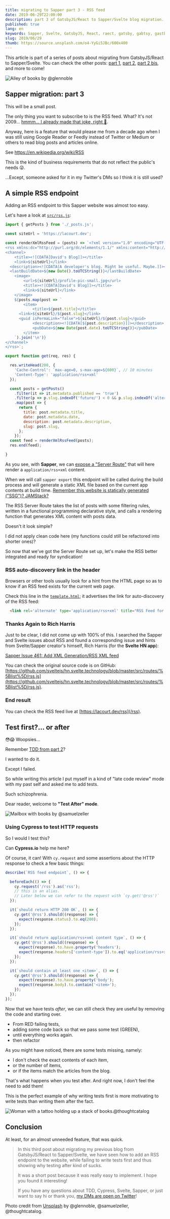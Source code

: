 ```yaml
---
title: migrating to Sapper part 3 - RSS feed
date: 2019-06-29T22:00:00
description: part 3 of GatsbyJS/React to Sapper/Svelte blog migration. This one is about adding an unneeded feature that will help you follow this blog with Google Reader... wait... what?
published: true
lang: en
keywords: Sapper, Svelte, GatsbyJS, React, raect, gatsby, gabtsy, gastby, gabtsyjs, gastbyjs, sevlte, saper, sappr, rss, syndication, feed, endpoint, test after
slug: 2019/06/29
thumb: https://source.unsplash.com/o4-YyGi5JBc/600x400
---
```


This article is part of a series of posts about migrating from GatsbyJS/React to Sapper/Svelte. You can check the other posts: [part 1](/2019/06/16), [part 2](/2019/06/21), [part 2 bis](/2019/06/27), and more to come!

![Alley of books by @glennoble](https://source.unsplash.com/o4-YyGi5JBc/600x400)

## Sapper migration: part 3

This will be a small post.

The only thing you want to subscribe to is the RSS feed. What? It's not 2009... [hmmm... I already made that joke, right 🤭](/2019/03/20).

Anyway, here is a feature that would please me from a decade ago when I was still using Google Reader or Feedly instead of Twitter or Medium or others to read blog posts and articles online.

See https://en.wikipedia.org/wiki/RSS

This is the kind of business requirements that do not reflect the public's needs 😜.

...Except, someone asked for it in my Twitter's DMs so I think it is still used?

## A simple RSS endpoint

Adding an RSS endpoint to this Sapper website was almost too easy.

Let's have a look at [`src/rss.js`](https://github.com/doppelganger9/blog/blob/master/src/routes/rss.js):

```js
import { getPosts } from './_posts.js';

const siteUrl = 'https://lacourt.dev';

const renderXmlRssFeed = (posts) => `<?xml version="1.0" encoding="UTF-8" ?>
<rss xmlns:dc="http://purl.org/dc/elements/1.1/" xmlns:content="http://purl.org/rss/1.0/modules/content/" xmlns:atom="http://www.w3.org/2005/Atom" version="2.0">
<channel>
    <title><![CDATA[David's Blog]]></title>
    <link>${siteUrl}</link>
  <description><![CDATA[A developer's blog. Might be useful. Maybe.]]></description>
  <lastBuildDate>${new Date().toUTCString()}</lastBuildDate>
    <image>
        <url>${siteUrl}/profile-pic-small.jpg</url>
        <title><![CDATA[David's Blog]]></title>
        <link>${siteUrl}</link>
    </image>
    ${posts.map(post => `
        <item>
            <title>${post.title}</title>
      <link>${siteUrl}/${post.slug}</link>
      <guid isPermaLink="false">${siteUrl}/${post.slug}</guid>
            <description><![CDATA[${post.description}]]></description>
            <pubDate>${new Date(post.date).toUTCString()}</pubDate>
        </item>
    `).join('\n')}
</channel>
</rss>`;

export function get(req, res) {

  res.writeHead(200, {
    'Cache-Control': `max-age=0, s-max-age=${600}`, // 10 minutes
    'Content-Type': 'application/rss+xml'
  });

  const posts = getPosts()
    .filter(it => it.metadata.published == 'true')
    .filter(p => p.slug.indexOf('future/') < 0 && p.slug.indexOf('alternate-reality/') < 0)
    .map(post => {
      return {
        title: post.metadata.title,
        date: post.metadata.date,
        description: post.metadata.description,
        slug: post.slug,
      };
    });
  const feed = renderXmlRssFeed(posts);
  res.end(feed);

}
```

As you see, with **Sapper**, we can [expose a "Server Route"](https://sapper.svelte.dev/docs#Server_routes) that will here render a `application/rss+xml` content.

When we will call `sapper export` this endpoint will be called during the build process and will generate a static XML file based on the current app contents at build time. [Remember this website is statically generated ("SSG")? JAMStack?](https://www.staticgen.com/sapperjs)

The RSS Server Route takes the list of posts with some filtering rules, written in a functional programming declarative style, and calls a rendering function that generates XML content with posts data.

Doesn't it look simple?

I did not apply clean code here (my functions could still be refactored into shorter ones)?

So now that we've got the Server Route set up, let's make the RSS better integrated and ready for syndication!

### RSS auto-discovery link in the header

Browsers or other tools usually look for a hint from the HTML page so as to know if an RSS feed exists for the current web page.

Check this line in the [`template.html`](https://github.com/doppelganger9/blog/blob/master/src/template.html#L8); it advertises the link for auto-discovery of the RSS feed:

```html
  <link rel='alternate' type='application/rss+xml' title="RSS Feed for David's Blog" href='/rss' />
```

### Thanks Again to Rich Harris

Just to be clear, I did not come up with 100% of this. I searched the Sapper and Svelte issues about RSS and found a corresponding issue and hints from Svelte/Sapper creator's himself, Rich Harris (for the **Svelte HN app**):

[Sapper Issue 461: Add XML Generation/RSS XML feed](https://github.com/sveltejs/sapper/issues/461)

You can check the original source code is on GitHub:
 [https://github.com/sveltejs/hn.svelte.technology/blob/master/src/routes/%5Blist%5D/rss.js](https://github.com/sveltejs/hn.svelte.technology/blob/master/src/routes/%5Blist%5D/rss.js).

### End result

You can check the RSS feed live at [https://lacourt.dev/rss](/rss).

## Test first?... or after

😳😱 Woopsies...

Remember [TDD from part 2](/2019/06/21)?

I wanted to do it.

Except I failed.

So while writing this article I put myself in a kind of "late code review" mode with my past self and asked me to add tests.

Such schizophrenia.

Dear reader, welcome to **"Test After" mode**.

![Mailbox with books by @samuelzeller](https://source.unsplash.com/G_xJrvHN9nk/600x400)

### Using Cypress to test HTTP requests

So I would I test this?

Can **Cypress.io** help me here?

Of course, it can! With `cy.request` and some assertions about the HTTP response to check a few basic things:

```js
describe(`RSS feed endpoint`, () => {

  beforeEach(() => {
    cy.request('/rss').as('rss');
    // this is an alias.
    // Later below we can refer to the request with `cy.get('@rss')`
  });

  it(`should return HTTP 200 OK`, () => {
    cy.get('@rss').should((response) => {
      expect(response.status).to.eq(200);
    });
  });

  it(`should return application/rss+xml content type`, () => {
    cy.get('@rss').should((response) => {
      expect(response).to.have.property('headers');
      expect(response.headers['content-type']).to.eq('application/rss+xml');
    });
  });

  it(`should contain at least one <item>`, () => {
    cy.get('@rss').should((response) => {
      expect(response).to.have.property('body');
      expect(response.body).to.contain('<item>');
    });
  });
});
```

Now that we have tests *after*, we can still check they are useful by removing the code and starting over.

- From RED failing tests,
- adding some code back so that we pass some test (GREEN),
- until everything works again.
- then refactor

As you might have noticed, there are some tests missing, namely:

- I don't check the exact contents of each item,
- or the number of items,
- or if the items match the articles from the blog.

That's what happens when you test after. And right now, I don't feel the need to add them!

This is the perfect example of why writing tests first is more motivating to write tests than writing them after the fact.

![Woman with a tattoo holding up a stack of books.@thoughtcatalog](https://source.unsplash.com/o0Qqw21-0NI/600x400)

## Conclusion

At least, for an almost unneeded feature, that was quick.

> In this third post about migrating my previous blog from GatsbyJS/React to Sapper/Svelte, we have seen how to add an RSS endpoint to the website, while failing to write tests first and thus showing why testing after kind of sucks.
>
> It was a short post because it was really easy to implement. I hope you found it interesting!
>
> If you have any questions about TDD, Cypress, Svelte, Sapper, or just want to say hi or thank you, [my DMs are open on Twitter](https://twitter.com/doppelganger9)!


Photo credit from [Unsplash](https://unsplash.com) by @glennoble, @samuelzeller, @thoughtcatalog.
